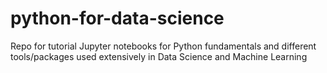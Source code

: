 # python-for-data-science
Repo for tutorial Jupyter notebooks for Python fundamentals and different tools/packages used extensively in Data Science and Machine Learning
